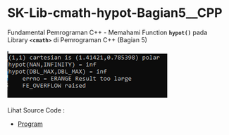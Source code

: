 # SK-Lib-cmath-hypot-Bagian5__CPP
Fundamental Pemrograman C++ - Memahami Function <code><b>hypot()</b></code> pada Library <code><b>&lt;cmath></b></code> di Pemrograman C++ (Bagian 5)<br><br>
<img src="https://github.com/RizkyKhapidsyah/SK-Lib-cmath-hypot-Bagian5__CPP/blob/master/SK-Lib-cmath-hypot-Bagian5__CPP/result/001.PNG"><br><br>
Lihat Source Code : <br>
- <a href="https://github.com/RizkyKhapidsyah/SK-Lib-cmath-hypot-Bagian5__CPP/blob/master/SK-Lib-cmath-hypot-Bagian5__CPP/Source.cpp">Program</a>
